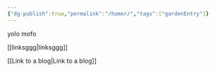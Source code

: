 ```yaml
---
{"dg-publish":true,"permalink":"/homer/","tags":["gardenEntry"]}
---
```


yolo mofo

[[linksggg\|linksggg]]

[[Link to a blog\|Link to a blog]]

